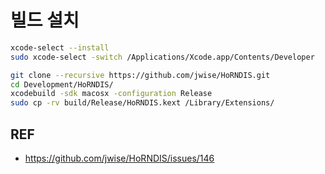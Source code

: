 # 빌드 설치

```bash
xcode-select --install
sudo xcode-select -switch /Applications/Xcode.app/Contents/Developer

git clone --recursive https://github.com/jwise/HoRNDIS.git
cd Development/HoRNDIS/
xcodebuild -sdk macosx -configuration Release
sudo cp -rv build/Release/HoRNDIS.kext /Library/Extensions/
```

## REF

* https://github.com/jwise/HoRNDIS/issues/146
